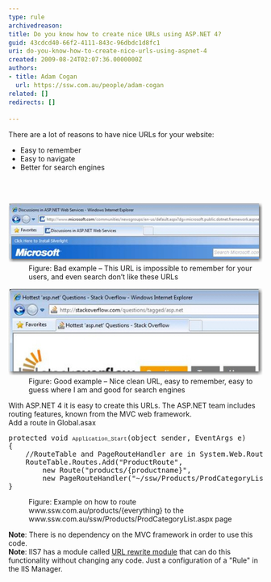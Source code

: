 ```yaml
---
type: rule
archivedreason: 
title: Do you know how to create nice URLs using ASP.NET 4?
guid: 43cdcd40-66f2-4111-843c-96dbdc1d8fc1
uri: do-you-know-how-to-create-nice-urls-using-aspnet-4
created: 2009-08-24T02:07:36.0000000Z
authors:
- title: Adam Cogan
  url: https://ssw.com.au/people/adam-cogan
related: []
redirects: []

---
```



There are a lot of reasons to have nice URLs for your website:
<ul>
    <li>Easy to remember </li>
    <li>Easy to navigate  </li>
    <li>Better for search engines </li>
</ul>

<br><excerpt class='endintro'></excerpt><br>

  <dl class="badImage">
    <dt><img alt="Bad example – This URL is impossible to remember for your users, and even search don’t like these URLs" src="BadURL.jpg" /> </dt>
    <dd>Figure: Bad example – This URL is impossible to remember for your users, and even search don’t like these URLs </dd>
</dl>
<dl class="goodImage">
    <dt><img alt="Good example – Nice clean URL, easy to remember, easy to guess where I am and good for search engines" src="GoodURL.jpg" /> </dt>
    <dd>Figure: Good example – Nice clean URL, easy to remember, easy to guess where I am and good for search engines </dd>
</dl>
<p>With ASP.NET 4 it is easy to create this URLs. The ASP.NET team includes routing features, known from the MVC web framework.<br>
Add a route in Global.asax </p>
<dl class="goodCode">
    <dt>
    <pre>protected void <span style="font-family:'courier new';font-size:8pt;">Application_Start</span>(object sender, EventArgs e)<br>{<br>    //RouteTable and PageRouteHandler are in System.Web.Routing<br>    RouteTable.Routes.Add("ProductRoute",<br>        new Route("products/{productname}",<br>        new PageRouteHandler("~/ssw/Products/ProdCategoryList.aspx")));<br>}​</pre>
    </dt>
    <dd>Figure: Example on how to route www.ssw.com.au/products/{everything} to the www.ssw.com.au/ssw/Products/ProdCategoryList.aspx page </dd>
</dl>
<p><b>Note</b>: There is no dependency on the MVC framework in order to use this code.<br>
<b>Note</b>: IIS7 has a module called <a href="http://www.iis.net/learn/extensions/url-rewrite-module/using-the-url-rewrite-module">URL rewrite module</a> that can do this functionality without changing any code. Just a configuration of a "Rule" in the IIS Manager. </p>



